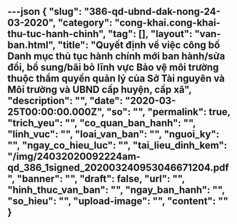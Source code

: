 ---json
{
    "slug": "386-qd-ubnd-dak-nong-24-03-2020",
    "category": "cong-khai.cong-khai-thu-tuc-hanh-chinh",
    "tag": [],
    "layout": "van-ban.html",
    "title": "Quyết định về việc công bố Danh mục thủ tục hành chính mới ban hành/sửa đổi, bổ sung/bãi bỏ lĩnh vực Bảo vệ môi trường thuộc thẩm quyền quản lý của Sở Tài nguyên và Môi trường và UBND cấp huyện, cấp xã",
    "description": "",
    "date": "2020-03-25T00:00:00.000Z",
    "so": "",
    "permalink": true,
    "trich_yeu": "",
    "co_quan_ban_hanh": "",
    "linh_vuc": "",
    "loai_van_ban": "",
    "nguoi_ky": "",
    "ngay_co_hieu_luc": "",
    "tai_lieu_dinh_kem": "/img/24032020092224am-qd_386_1signed_202003240953046671204.pdf",
    "banner": "",
    "draft": false,
    "url": "",
    "hinh_thuc_van_ban": "",
    "ngay_ban_hanh": "",
    "so_hieu": "",
    "upload-image": "",
    "__content__": ""
}
---
